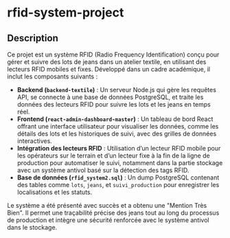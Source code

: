 # rfid-system-project
## Description
Ce projet est un système RFID (Radio Frequency Identification) conçu pour gérer et suivre des lots de jeans dans un atelier textile, en utilisant des lecteurs RFID mobiles et fixes. Développé dans un cadre académique, il inclut les composants suivants :
- **Backend (`backend-textile`)** : Un serveur Node.js qui gère les requêtes API, se connecte à une base de données PostgreSQL, et traite les données des lecteurs RFID pour suivre les lots et les jeans en temps réel.
- **Frontend (`react-admin-dashboard-master`)** : Un tableau de bord React offrant une interface utilisateur pour visualiser les données, comme les détails des lots et les historiques de suivi, avec des grilles de données interactives.
- **Intégration des lecteurs RFID** : Utilisation d’un lecteur RFID mobile pour les opérateurs sur le terrain et d’un lecteur fixe à la fin de la ligne de production pour automatiser le suivi, notamment dans la partie stockage avec un système antivol basé sur la détection des tags RFID.
- **Base de données (`rfid_system2.sql`)** : Un dump PostgreSQL contenant des tables comme `lots`, `jeans`, et `suivi_production` pour enregistrer les localisations et les statuts.

Le système a été présenté avec succès et a obtenu une "Mention Très Bien". Il permet une traçabilité précise des jeans tout au long du processus de production et intègre une sécurité renforcée avec le système antivol dans le stockage.
